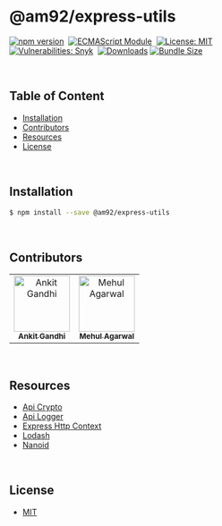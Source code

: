# @am92/express-utils

[![npm version](https://img.shields.io/npm/v/@am92/express-utils?style=for-the-badge)](https://www.npmjs.com/package/@am92/express-utils)&nbsp;
[![ECMAScript Module](https://img.shields.io/badge/ECMAScript-Module%20Only-red?style=for-the-badge)](https://nodejs.org/api/esm.html)&nbsp;
[![License: MIT](https://img.shields.io/npm/l/@am92/express-utils?color=yellow&style=for-the-badge)](https://opensource.org/licenses/MIT)&nbsp;
[![Vulnerabilities: Snyk](https://img.shields.io/snyk/vulnerabilities/npm/@am92/express-utils?style=for-the-badge)](https://security.snyk.io/package/npm/@am92%2Fexpress-utils)&nbsp;
[![Downloads](https://img.shields.io/npm/dy/@am92/express-utils?style=for-the-badge)](https://npm-stat.com/charts.html?package=%40m92%2Fexpress-utils)
[![Bundle Size](https://img.shields.io/bundlephobia/minzip/@am92/express-utils?style=for-the-badge)](https://bundlephobia.com/package/@am92/express-utils)

<br />

## Table of Content
- [Installation](#installation)
- [Contributors](#contributors)
- [Resources](#resources)
- [License](#license)

<br />

## Installation
```bash
$ npm install --save @am92/express-utils
```
<br />

## Contributors
<table>
  <tbody>
    <tr>
      <td align="center">
        <a href='https://github.com/ankitgandhi452'>
          <img src="https://avatars.githubusercontent.com/u/8692027?s=400&v=4" width="100px;" alt="Ankit Gandhi"/>
          <br />
          <sub><b>Ankit Gandhi</b></sub>
        </a>
      </td>
      <td align="center">
        <a href='https://github.com/agarwalmehul'>
          <img src="https://avatars.githubusercontent.com/u/8692023?s=400&v=4" width="100px;" alt="Mehul Agarwal"/>
          <br />
          <sub><b>Mehul Agarwal</b></sub>
        </a>
      </td>
    </tr>
  </tbody>
</table>

<br />

## Resources
* [Api Crypto](https://https://www.npmjs.com/package/@am92/api-crypto)
* [Api Logger](https://https://www.npmjs.com/package/@am92/api-logger)
* [Express Http Context](https://https://www.npmjs.com/package/express-http-context)
* [Lodash](https://https://www.npmjs.com/package/lodash)
* [Nanoid](https://https://www.npmjs.com/package/nanoid)

<br />

## License
* [MIT](https://opensource.org/licenses/MIT)


<br />
<br />
